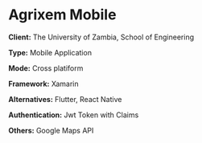 # Agrixem Mobile

**Client:** The University of Zambia, School of Engineering

**Type:** Mobile Application

**Mode:** Cross platiform

**Framework:** Xamarin

**Alternatives:** Flutter, React Native

**Authentication:** Jwt Token with Claims

**Others:** Google Maps API
